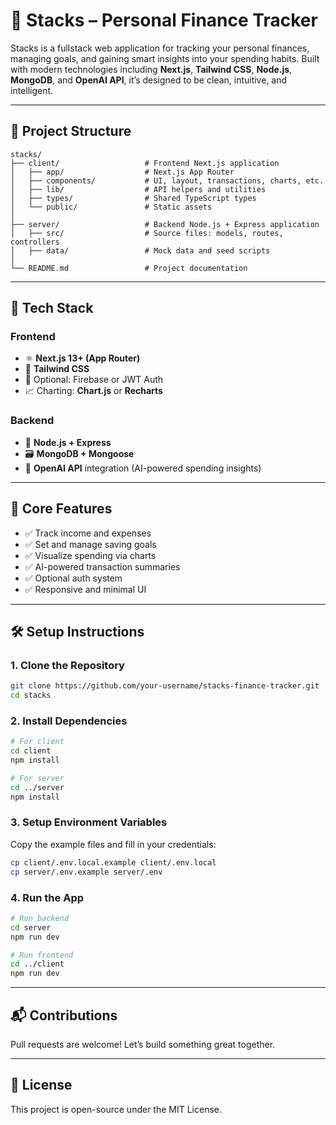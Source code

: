 # 💸 Stacks – Personal Finance Tracker

Stacks is a fullstack web application for tracking your personal finances, managing goals, and gaining smart insights into your spending habits. Built with modern technologies including **Next.js**, **Tailwind CSS**, **Node.js**, **MongoDB**, and **OpenAI API**, it’s designed to be clean, intuitive, and intelligent.

---

## 📁 Project Structure

```
stacks/
├── client/                   # Frontend Next.js application
│   ├── app/                  # Next.js App Router
│   ├── components/           # UI, layout, transactions, charts, etc.
│   ├── lib/                  # API helpers and utilities
│   ├── types/                # Shared TypeScript types
│   └── public/               # Static assets
│
├── server/                   # Backend Node.js + Express application
│   ├── src/                  # Source files: models, routes, controllers
│   ├── data/                 # Mock data and seed scripts
│
└── README.md                 # Project documentation
```

---

## 🚀 Tech Stack

### Frontend
- ⚛️ **Next.js 13+ (App Router)**
- 🎨 **Tailwind CSS**
- 🔐 Optional: Firebase or JWT Auth
- 📈 Charting: **Chart.js** or **Recharts**

### Backend
- 🧠 **Node.js + Express**
- 🗃️ **MongoDB + Mongoose**
- 🤖 **OpenAI API** integration (AI-powered spending insights)

---

## 🧩 Core Features

- ✅ Track income and expenses
- ✅ Set and manage saving goals
- ✅ Visualize spending via charts
- ✅ AI-powered transaction summaries
- ✅ Optional auth system
- ✅ Responsive and minimal UI

---

## 🛠 Setup Instructions

### 1. Clone the Repository

```bash
git clone https://github.com/your-username/stacks-finance-tracker.git
cd stacks
```

### 2. Install Dependencies

```bash
# For client
cd client
npm install

# For server
cd ../server
npm install
```

### 3. Setup Environment Variables

Copy the example files and fill in your credentials:

```bash
cp client/.env.local.example client/.env.local
cp server/.env.example server/.env
```

### 4. Run the App

```bash
# Run backend
cd server
npm run dev

# Run frontend
cd ../client
npm run dev
```

---

## 📬 Contributions

Pull requests are welcome! Let’s build something great together.

---

## 📄 License

This project is open-source under the MIT License.
